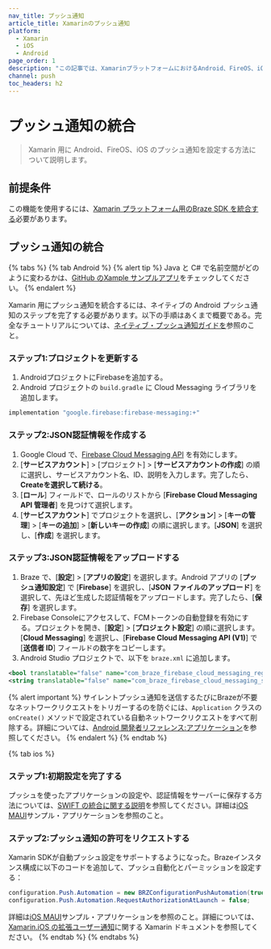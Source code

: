 ```yaml
---
nav_title: プッシュ通知
article_title: Xamarinのプッシュ通知
platform: 
  - Xamarin
  - iOS
  - Android
page_order: 1
description: "この記事では、XamarinプラットフォームにおけるAndroid、FireOS、iOSのプッシュ通知統合について説明する。"
channel: push
toc_headers: h2
---
```


# プッシュ通知の統合

> Xamarin 用に Android、FireOS、iOS のプッシュ通知を設定する方法について説明します。

## 前提条件

この機能を使用するには、[Xamarin プラットフォーム用のBraze SDK を統合する]({{site.baseurl}}/developer_guide/platform_integration_guides/xamarin/initial_sdk_setup/)必要があります。

## プッシュ通知の統合

{% tabs %}
{% tab Android %}
{% alert tip %}
Java と C# で名前空間がどのように変わるかは、[GitHub のXample サンプルアプリ](https://github.com/braze-inc/braze-xamarin-sdk/tree/master/appboy-component/samples/android-net-maui/BrazeAndroidMauiSampleApp/BrazeAndroidMauiSampleApp)をチェックしてください。
{% endalert %}

Xamarin 用にプッシュ通知を統合するには、ネイティブの Android プッシュ通知のステップを完了する必要があります。以下の手順はあくまで概要である。完全なチュートリアルについては、[ネイティブ・プッシュ通知ガイドを]({{site.baseurl}}/developer_guide/platform_integration_guides/android/push_notifications/integration/standard_integration/)参照のこと。

### ステップ1:プロジェクトを更新する

1. AndroidプロジェクトにFirebaseを追加する。
2. Android プロジェクトの `build.gradle` に Cloud Messaging ライブラリを追加します。
  ```gradle
  implementation "google.firebase:firebase-messaging:+"
  ```

### ステップ2:JSON認証情報を作成する

1. Google Cloud で、[Firebase Cloud Messaging API](https://console.cloud.google.com/apis/library/fcm.googleapis.com) を有効にします。
2. \[**サービスアカウント**] > \[プロジェクト] > \[**サービスアカウントの作成**] の順に選択し、サービスアカウント名、ID、説明を入力します。完了したら、**Createを選択して続ける**。
3. \[**ロール**] フィールドで、ロールのリストから \[**Firebase Cloud Messaging API 管理者**] を見つけて選択します。
4. \[**サービスアカウント**] でプロジェクトを選択し、<i class="fa-solid fa-ellipsis-vertical"></i>\[**アクション**] > \[**キーの管理**] > \[**キーの追加**] > \[**新しいキーの作成**] の順に選択します。\[**JSON**] を選択し、\[**作成**] を選択します。

### ステップ3:JSON認証情報をアップロードする

1. Braze で、<i class="fa-solid fa-gear"></i>\[**設定**] > \[**アプリの設定**] を選択します。Android アプリの \[**プッシュ通知設定**] で \[**Firebase**] を選択し、\[**JSON ファイルのアップロード**] を選択して、先ほど生成した認証情報をアップロードします。完了したら、\[**保存**] を選択します。
2. Firebase Consoleにアクセスして、FCMトークンの自動登録を有効にする。プロジェクトを開き、<i class="fa-solid fa-gear"></i>\[**設定**] > \[**プロジェクト設定**] の順に選択します。\[**Cloud Messaging**] を選択し、\[**Firebase Cloud Messaging API (V1)**] で \[**送信者 ID**] フィールドの数字をコピーします。
3. Android Studio プロジェクトで、以下を `braze.xml` に追加します。

  ```xml
  <bool translatable="false" name="com_braze_firebase_cloud_messaging_registration_enabled">true</bool>
  <string translatable="false" name="com_braze_firebase_cloud_messaging_sender_id">FIREBASE_SENDER_ID</string>
  ```

{% alert important %}
サイレントプッシュ通知を送信するたびにBrazeが不要なネットワークリクエストをトリガーするのを防ぐには、`Application` クラスの`onCreate()` メソッドで設定されている自動ネットワークリクエストをすべて削除する。詳細については、[Android 開発者リファレンス:アプリケーション](https://developer.android.com/reference/android/app/Application)を参照してください。
{% endalert %}
{% endtab %}

{% tab ios %}
### ステップ1:初期設定を完了する

プッシュを使ったアプリケーションの設定や、認証情報をサーバーに保存する方法については、[SWIFT の統合に関する説明]({{site.baseurl}}/developer_guide/platform_integration_guides/swift/push_notifications/integration)を参照してください。詳細は[iOS MAUI](https://github.com/braze-inc/braze-xamarin-sdk/tree/master/appboy-component/samples/ios-net-maui/BrazeiOSMauiSampleApp)サンプル・アプリケーションを参照のこと。

### ステップ2:プッシュ通知の許可をリクエストする

Xamarin SDKが自動プッシュ設定をサポートするようになった。Brazeインスタンス構成に以下のコードを追加して、プッシュ自動化とパーミッションを設定する：

```csharp
configuration.Push.Automation = new BRZConfigurationPushAutomation(true);
configuration.Push.Automation.RequestAuthorizationAtLaunch = false;
```

詳細は[iOS MAUI](https://github.com/braze-inc/braze-xamarin-sdk/tree/master/appboy-component/samples/ios-net-maui/BrazeiOSMauiSampleApp)サンプル・アプリケーションを参照のこと。詳細については、[Xamarin.iOS の拡張ユーザー通知](https://learn.microsoft.com/en-us/previous-versions/xamarin/ios/platform/user-notifications/enhanced-user-notifications?tabs=macos)に関する Xamarin ドキュメントを参照してください。
{% endtab %}
{% endtabs %}
